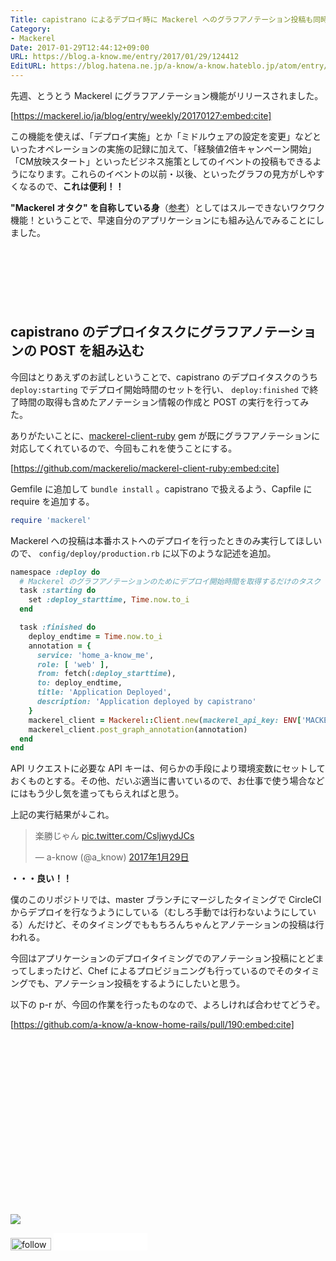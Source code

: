 ```yaml
---
Title: capistrano によるデプロイ時に Mackerel へのグラフアノテーション投稿も同時に行なう
Category:
- Mackerel
Date: 2017-01-29T12:44:12+09:00
URL: https://blog.a-know.me/entry/2017/01/29/124412
EditURL: https://blog.hatena.ne.jp/a-know/a-know.hateblo.jp/atom/entry/10328749687211161042
---
```


先週、とうとう Mackerel にグラフアノテーション機能がリリースされました。

[https://mackerel.io/ja/blog/entry/weekly/20170127:embed:cite]

この機能を使えば、「デプロイ実施」とか「ミドルウェアの設定を変更」などといったオペレーションの実施の記録に加えて、「経験値2倍キャンペーン開始」「CM放映スタート」といったビジネス施策としてのイベントの投稿もできるようになります。これらのイベントの以前・以後、といったグラフの見方がしやすくなるので、**これは便利！！**


<b>"Mackerel オタク" を自称している身</b>（[参考](https://blog.a-know.me/entry/2016/02/08/095246)）としてはスルーできないワクワク機能！ということで、早速自分のアプリケーションにも組み込んでみることにしました。

<!-- more -->

<script async src="//pagead2.googlesyndication.com/pagead/js/adsbygoogle.js"></script>
<!-- article-top -->
<ins class="adsbygoogle"
     style="display:inline-block;width:728px;height:90px"
     data-ad-client="ca-pub-3463034538369189"
     data-ad-slot="8367620130"></ins>
<script>
(adsbygoogle = window.adsbygoogle || []).push({});
</script>



## capistrano のデプロイタスクにグラフアノテーションの POST を組み込む

今回はとりあえずのお試しということで、capistrano のデプロイタスクのうち `deploy:starting` でデプロイ開始時間のセットを行い、 `deploy:finished` で終了時間の取得も含めたアノテーション情報の作成と POST の実行を行ってみた。


ありがたいことに、[mackerel-client-ruby](https://github.com/mackerelio/mackerel-client-ruby) gem が既にグラフアノテーションに対応してくれているので、今回もこれを使うことにする。


[https://github.com/mackerelio/mackerel-client-ruby:embed:cite]


Gemfile に追加して `bundle install` 。capistrano で扱えるよう、Capfile に require を追加する。


```ruby
require 'mackerel'
```


Mackerel への投稿は本番ホストへのデプロイを行ったときのみ実行してほしいので、 `config/deploy/production.rb` に以下のような記述を追加。


```ruby
namespace :deploy do
  # Mackerel のグラフアノテーションのためにデプロイ開始時間を取得するだけのタスク
  task :starting do
    set :deploy_starttime, Time.now.to_i
  end

  task :finished do
    deploy_endtime = Time.now.to_i
    annotation = {
      service: 'home_a-know_me',
      role: [ 'web' ],
      from: fetch(:deploy_starttime),
      to: deploy_endtime,
      title: 'Application Deployed',
      description: 'Application deployed by capistrano'
    }
    mackerel_client = Mackerel::Client.new(mackerel_api_key: ENV['MACKEREL_APIKEY'])
    mackerel_client.post_graph_annotation(annotation)
  end
end
```

API リクエストに必要な API キーは、何らかの手段により環境変数にセットしておくものとする。その他、だいぶ適当に書いているので、お仕事で使う場合などにはもう少し気を遣ってもらえればと思う。


上記の実行結果が↓これ。


<blockquote class="twitter-tweet" data-lang="ja"><p lang="ja" dir="ltr">楽勝じゃん <a href="https://t.co/CsljwydJCs">pic.twitter.com/CsljwydJCs</a></p>&mdash; a-know (@a_know) <a href="https://twitter.com/a_know/status/825539230373777409">2017年1月29日</a></blockquote>
<script async src="//platform.twitter.com/widgets.js" charset="utf-8"></script>


<b>・・・良い！！</b>


僕のこのリポジトリでは、master ブランチにマージしたタイミングで CircleCI からデプロイを行なうようにしている（むしろ手動では行わないようにしている）んだけど、そのタイミングでももちろんちゃんとアノテーションの投稿は行われる。


今回はアプリケーションのデプロイタイミングでのアノテーション投稿にとどまってしまったけど、Chef によるプロビジョニングも行っているのでそのタイミングでも、アノテーション投稿をするようにしたいと思う。


以下の p-r が、今回の作業を行ったものなので、よろしければ合わせてどうぞ。


[https://github.com/a-know/a-know-home-rails/pull/190:embed:cite]


<div>
<br>
<script async src="//pagead2.googlesyndication.com/pagead/js/adsbygoogle.js"></script>
<!-- article-bottom2 -->
<ins class="adsbygoogle"
     style="display:inline-block;width:300px;height:250px"
     data-ad-client="ca-pub-3463034538369189"
     data-ad-slot="5274552934"></ins>
<script>
(adsbygoogle = window.adsbygoogle || []).push({});
</script>

<a href="http://bit.ly/pixe-la" target='blank' rel="nofollow"><img src="https://cdn-ak.f.st-hatena.com/images/fotolife/a/a-know/20181026/20181026091953.png"></a>
<br>
</div>

<div>
<a href='http://cloud.feedly.com/#subscription%2Ffeed%2Fhttp%3A%2F%2Fblog.a-know.me%2Ffeed'  target='blank'><img id='feedlyFollow' src='//s3.feedly.com/img/follows/feedly-follow-rectangle-volume-small_2x.png' alt='follow us in feedly' width='65' height='20'></a>



<iframe src="//blog.hatena.ne.jp/a-know/a-know.hateblo.jp/subscribe/iframe" allowtransparency="true" frameborder="0" scrolling="no" width="150" height="28"></iframe>
</div>


<script src="https://moshi-moshi.moshimo.works/moshimoshi/a_know_blog/2017-01-29-124412?title=capistrano%20%E3%81%AB%E3%82%88%E3%82%8B%E3%83%87%E3%83%97%E3%83%AD%E3%82%A4%E6%99%82%E3%81%AB%20Mackerel%20%E3%81%B8%E3%81%AE%E3%82%B0%E3%83%A9%E3%83%95%E3%82%A2%E3%83%8E%E3%83%86%E3%83%BC%E3%82%B7%E3%83%A7%E3%83%B3%E6%8A%95%E7%A8%BF%E3%82%82%E5%90%8C%E6%99%82%E3%81%AB%E8%A1%8C%E3%81%AA%E3%81%86"></script>
